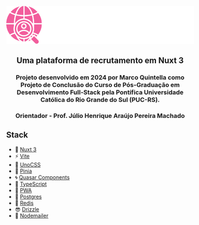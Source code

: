 <p align="center">
<img src="public/logo-secondary-primary-text.svg" width="600"/>
</p>

<h2 align="center">
Uma plataforma de recrutamento em Nuxt 3
</h2>

<h3 align="center">Projeto desenvolvido em 2024 por Marco Quintella como Projeto de Conclusão do Curso de Pós-Graduação em Desenvolvimento Full-Stack pela Pontífica Universidade Católica do Rio Grande do Sul (PUC-RS).</h3>

<h3 align="center"><b>Orientador</b> - Prof. Júlio Henrique Araújo Pereira Machado</h3>

## Stack

- 💚 [Nuxt 3](https://nuxt.com/)
- ⚡️ [Vite](https://vitejs.dev/)
- 🎨 [UnoCSS](https://github.com/unocss/unocss)
- 🍍 [Pinia](https://pinia.vuejs.org/)
- 🌀 [Quasar Components](https://quasar.dev/)
- 🦾 [TypeScript](https://www.typescriptlang.org/)
- 📲 [PWA](https://github.com/vite-pwa/nuxt)
- 🐘 [Postgres](https://www.postgresql.org/)
- 🐷 [Redis](https://redis.io/)
- 😎 [Drizzle](https://orm.drizzle.team/)
- 📨 [Nodemailer](https://nodemailer.com/)
